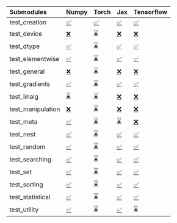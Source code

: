 | Submodules        | Numpy                                                                                                                           | Torch                                                                                                                           | Jax                                                                                                                             | Tensorflow                                                                                                                      |
|:------------------|:--------------------------------------------------------------------------------------------------------------------------------|:--------------------------------------------------------------------------------------------------------------------------------|:--------------------------------------------------------------------------------------------------------------------------------|:--------------------------------------------------------------------------------------------------------------------------------|
| test_creation     | <a href="https://github.com/unifyai/ivy/runs/7940295724?check_suite_focus=true" rel="noopener noreferrer" target="_blank">✅</a> | <a href="https://github.com/unifyai/ivy/runs/7940296260?check_suite_focus=true" rel="noopener noreferrer" target="_blank">✅</a> | <a href="https://github.com/unifyai/ivy/runs/7940296694?check_suite_focus=true" rel="noopener noreferrer" target="_blank">✅</a> | <a href="https://github.com/unifyai/ivy/runs/7940297104?check_suite_focus=true" rel="noopener noreferrer" target="_blank">✅</a> |
| test_device       | <a href="https://github.com/unifyai/ivy/runs/7940295761?check_suite_focus=true" rel="noopener noreferrer" target="_blank">❌</a> | <a href="https://github.com/unifyai/ivy/runs/7940296301?check_suite_focus=true" rel="noopener noreferrer" target="_blank">⌛</a> | <a href="https://github.com/unifyai/ivy/runs/7940296716?check_suite_focus=true" rel="noopener noreferrer" target="_blank">❌</a> | <a href="https://github.com/unifyai/ivy/runs/7940297135?check_suite_focus=true" rel="noopener noreferrer" target="_blank">❌</a> |
| test_dtype        | <a href="https://github.com/unifyai/ivy/runs/7940295810?check_suite_focus=true" rel="noopener noreferrer" target="_blank">✅</a> | <a href="https://github.com/unifyai/ivy/runs/7940296330?check_suite_focus=true" rel="noopener noreferrer" target="_blank">⌛</a> | <a href="https://github.com/unifyai/ivy/runs/7940296747?check_suite_focus=true" rel="noopener noreferrer" target="_blank">✅</a> | <a href="https://github.com/unifyai/ivy/runs/7940297164?check_suite_focus=true" rel="noopener noreferrer" target="_blank">✅</a> |
| test_elementwise  | <a href="https://github.com/unifyai/ivy/runs/7940295852?check_suite_focus=true" rel="noopener noreferrer" target="_blank">✅</a> | <a href="https://github.com/unifyai/ivy/runs/7940296362?check_suite_focus=true" rel="noopener noreferrer" target="_blank">⌛</a> | <a href="https://github.com/unifyai/ivy/runs/7940296774?check_suite_focus=true" rel="noopener noreferrer" target="_blank">✅</a> | <a href="https://github.com/unifyai/ivy/runs/7940297201?check_suite_focus=true" rel="noopener noreferrer" target="_blank">✅</a> |
| test_general      | <a href="https://github.com/unifyai/ivy/runs/7940295886?check_suite_focus=true" rel="noopener noreferrer" target="_blank">❌</a> | <a href="https://github.com/unifyai/ivy/runs/7940296388?check_suite_focus=true" rel="noopener noreferrer" target="_blank">⌛</a> | <a href="https://github.com/unifyai/ivy/runs/7940296788?check_suite_focus=true" rel="noopener noreferrer" target="_blank">❌</a> | <a href="https://github.com/unifyai/ivy/runs/7940297236?check_suite_focus=true" rel="noopener noreferrer" target="_blank">❌</a> |
| test_gradients    | <a href="https://github.com/unifyai/ivy/runs/7940295914?check_suite_focus=true" rel="noopener noreferrer" target="_blank">✅</a> | <a href="https://github.com/unifyai/ivy/runs/7940296412?check_suite_focus=true" rel="noopener noreferrer" target="_blank">⌛</a> | <a href="https://github.com/unifyai/ivy/runs/7940296817?check_suite_focus=true" rel="noopener noreferrer" target="_blank">✅</a> | <a href="https://github.com/unifyai/ivy/runs/7940297268?check_suite_focus=true" rel="noopener noreferrer" target="_blank">✅</a> |
| test_linalg       | <a href="https://github.com/unifyai/ivy/runs/7940295943?check_suite_focus=true" rel="noopener noreferrer" target="_blank">⌛</a> | <a href="https://github.com/unifyai/ivy/runs/7940296437?check_suite_focus=true" rel="noopener noreferrer" target="_blank">⌛</a> | <a href="https://github.com/unifyai/ivy/runs/7940296837?check_suite_focus=true" rel="noopener noreferrer" target="_blank">❌</a> | <a href="https://github.com/unifyai/ivy/runs/7940297296?check_suite_focus=true" rel="noopener noreferrer" target="_blank">❌</a> |
| test_manipulation | <a href="https://github.com/unifyai/ivy/runs/7940295971?check_suite_focus=true" rel="noopener noreferrer" target="_blank">❌</a> | <a href="https://github.com/unifyai/ivy/runs/7940296465?check_suite_focus=true" rel="noopener noreferrer" target="_blank">⌛</a> | <a href="https://github.com/unifyai/ivy/runs/7940296852?check_suite_focus=true" rel="noopener noreferrer" target="_blank">❌</a> | <a href="https://github.com/unifyai/ivy/runs/7940297327?check_suite_focus=true" rel="noopener noreferrer" target="_blank">❌</a> |
| test_meta         | <a href="https://github.com/unifyai/ivy/runs/7940295999?check_suite_focus=true" rel="noopener noreferrer" target="_blank">✅</a> | <a href="https://github.com/unifyai/ivy/runs/7940296482?check_suite_focus=true" rel="noopener noreferrer" target="_blank">⌛</a> | <a href="https://github.com/unifyai/ivy/runs/7940296873?check_suite_focus=true" rel="noopener noreferrer" target="_blank">⌛</a> | <a href="https://github.com/unifyai/ivy/runs/7940297354?check_suite_focus=true" rel="noopener noreferrer" target="_blank">❌</a> |
| test_nest         | <a href="https://github.com/unifyai/ivy/runs/7940296029?check_suite_focus=true" rel="noopener noreferrer" target="_blank">✅</a> | <a href="https://github.com/unifyai/ivy/runs/7940296507?check_suite_focus=true" rel="noopener noreferrer" target="_blank">⌛</a> | <a href="https://github.com/unifyai/ivy/runs/7940296895?check_suite_focus=true" rel="noopener noreferrer" target="_blank">✅</a> | <a href="https://github.com/unifyai/ivy/runs/7940297394?check_suite_focus=true" rel="noopener noreferrer" target="_blank">✅</a> |
| test_random       | <a href="https://github.com/unifyai/ivy/runs/7940296059?check_suite_focus=true" rel="noopener noreferrer" target="_blank">✅</a> | <a href="https://github.com/unifyai/ivy/runs/7940296527?check_suite_focus=true" rel="noopener noreferrer" target="_blank">⌛</a> | <a href="https://github.com/unifyai/ivy/runs/7940296919?check_suite_focus=true" rel="noopener noreferrer" target="_blank">✅</a> | <a href="https://github.com/unifyai/ivy/runs/7940297427?check_suite_focus=true" rel="noopener noreferrer" target="_blank">✅</a> |
| test_searching    | <a href="https://github.com/unifyai/ivy/runs/7940296089?check_suite_focus=true" rel="noopener noreferrer" target="_blank">✅</a> | <a href="https://github.com/unifyai/ivy/runs/7940296555?check_suite_focus=true" rel="noopener noreferrer" target="_blank">⌛</a> | <a href="https://github.com/unifyai/ivy/runs/7940296944?check_suite_focus=true" rel="noopener noreferrer" target="_blank">✅</a> | <a href="https://github.com/unifyai/ivy/runs/7940297457?check_suite_focus=true" rel="noopener noreferrer" target="_blank">✅</a> |
| test_set          | <a href="https://github.com/unifyai/ivy/runs/7940296116?check_suite_focus=true" rel="noopener noreferrer" target="_blank">✅</a> | <a href="https://github.com/unifyai/ivy/runs/7940296588?check_suite_focus=true" rel="noopener noreferrer" target="_blank">⌛</a> | <a href="https://github.com/unifyai/ivy/runs/7940296975?check_suite_focus=true" rel="noopener noreferrer" target="_blank">✅</a> | <a href="https://github.com/unifyai/ivy/runs/7940297500?check_suite_focus=true" rel="noopener noreferrer" target="_blank">✅</a> |
| test_sorting      | <a href="https://github.com/unifyai/ivy/runs/7940296147?check_suite_focus=true" rel="noopener noreferrer" target="_blank">✅</a> | <a href="https://github.com/unifyai/ivy/runs/7940296609?check_suite_focus=true" rel="noopener noreferrer" target="_blank">⌛</a> | <a href="https://github.com/unifyai/ivy/runs/7940297004?check_suite_focus=true" rel="noopener noreferrer" target="_blank">✅</a> | <a href="https://github.com/unifyai/ivy/runs/7940297538?check_suite_focus=true" rel="noopener noreferrer" target="_blank">✅</a> |
| test_statistical  | <a href="https://github.com/unifyai/ivy/runs/7940296189?check_suite_focus=true" rel="noopener noreferrer" target="_blank">✅</a> | <a href="https://github.com/unifyai/ivy/runs/7940296638?check_suite_focus=true" rel="noopener noreferrer" target="_blank">⌛</a> | <a href="https://github.com/unifyai/ivy/runs/7940297043?check_suite_focus=true" rel="noopener noreferrer" target="_blank">✅</a> | <a href="https://github.com/unifyai/ivy/runs/7940297580?check_suite_focus=true" rel="noopener noreferrer" target="_blank">✅</a> |
| test_utility      | <a href="https://github.com/unifyai/ivy/runs/7940296231?check_suite_focus=true" rel="noopener noreferrer" target="_blank">✅</a> | <a href="https://github.com/unifyai/ivy/runs/7940296667?check_suite_focus=true" rel="noopener noreferrer" target="_blank">⌛</a> | <a href="https://github.com/unifyai/ivy/runs/7940297070?check_suite_focus=true" rel="noopener noreferrer" target="_blank">✅</a> | <a href="https://github.com/unifyai/ivy/runs/7940297614?check_suite_focus=true" rel="noopener noreferrer" target="_blank">⌛</a> |